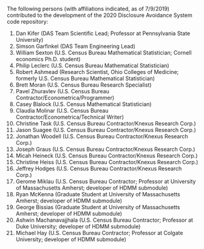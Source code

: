 The following persons (with affiliations indicated, as of 7/9/2019) contributed to the development of the 2020 Disclosure Avoidance System code repository:

1. Dan Kifer (DAS Team Scientific Lead; Professor at Pennsylvania State University)
2. Simson Garfinkel (DAS Team Engineering Lead)
3. William Sexton (U.S. Census Bureau Mathematical Statistician; Cornell economics Ph.D. student)
4. Philip Leclerc (U.S. Census Bureau Mathematical Statistician)
5. Robert Ashmead (Research Scientist, Ohio Colleges of Medicine; formerly U.S. Census Bureau Mathematical Statistician)
6. Brett Moran (U.S. Census Bureau Research Specialist)
7. Pavel Zhuravlev (U.S. Census Bureau Contractor/Econometrica/Programmer)
8. Casey Blalock (U.S. Census Mathematical Statistician)
9. Claudia Molinar (U.S. Census Bureau Contractor/Econometrica/Technical Writer)
10. Christine Task (U.S. Census Bureau Contractor/Knexus Research Corp.)
11. Jason Suagee (U.S. Census Bureau Contractor/Knexus Research Corp.)
12. Jonathan Woodell (U.S. Census Bureau Contractor/Knexus Research Corp.)
13. Joseph Graus (U.S. Census Bureau Contractor/Knexus Research Corp.)
14. Micah Heineck (U.S. Census Bureau Contractor/Knexus Research Corp.)
15. Christine Heiss (U.S. Census Bureau Contractor/Knexus Research Corp.)
16. Jeffrey Hodges (U.S. Census Bureau Contractor/Knexus Research Corp.)
17. Gerome Miklau (U.S. Census Bureau Contractor; Professor at University of Massachusetts Amherst; developer of HDMM submodule)
18. Ryan McKenna (Graduate Student at University of Massachusetts Amherst; developer of HDMM submodule)
19. George Bissias (Graduate Student at University of Massachusetts Amherst; developer of HDMM submodule)
20. Ashwin Machanavajjhala (U.S. Census Bureau Contractor; Professor at Duke University; developer of HDMM submodule)
21. Michael Hay (U.S. Census Bureau Contractor; Professor at Colgate University; developer of HDMM submodule)
